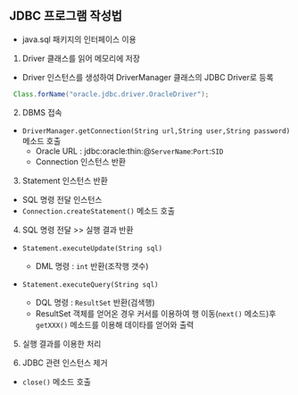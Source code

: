 ## JDBC 프로그램 작성법
- java.sql 패키지의 인터페이스 이용
 
1. Driver 클래스를 읽어 메모리에 저장 
 
- Driver 인스턴스를 생성하여 DriverManager 클래스의 JDBC Driver로 등록
 ```java
  Class.forName("oracle.jdbc.driver.OracleDriver");
 ```
 
2. DBMS 접속
 
- `DriverManager.getConnection(String url,String user,String password)` 메소드 호출
  - Oracle URL : jdbc:oracle:thin:@`ServerName`:`Port`:`SID`
  - Connection 인스턴스 반환 

3. Statement 인스턴스 반환 
- SQL 명령 전달 인스턴스
- `Connection.createStatement()` 메소드 호출
 
4. SQL 명령 전달 >> 실행 결과 반환
 
- `Statement.executeUpdate(String sql)`
  - DML 명령 : `int` 반환(조작행 갯수)

- `Statement.executeQuery(String sql)` 
  - DQL 명령 : `ResultSet` 반환(검색행)
  - ResultSet 객체를 얻어온 경우 커서를 이용하여 행 이동(`next()` 메소드)후 `getXXX()` 메소드를 이용해 데이타를 얻어와 출력
 
5. 실행 결과를 이용한 처리

6. JDBC 관련 인스턴스 제거 
- `close()` 메소드 호출
